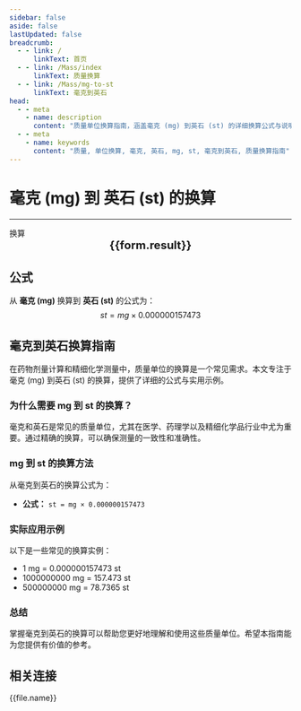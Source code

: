 ```yaml
---
sidebar: false
aside: false
lastUpdated: false
breadcrumb:
  - - link: /
      linkText: 首页
  - - link: /Mass/index
      linkText: 质量换算
  - - link: /Mass/mg-to-st
      linkText: 毫克到英石
head:
  - - meta
    - name: description
      content: "质量单位换算指南，涵盖毫克 (mg) 到英石 (st) 的详细换算公式与说明。"
  - - meta
    - name: keywords
      content: "质量, 单位换算, 毫克, 英石, mg, st, 毫克到英石, 质量换算指南"
---
```

# 毫克 (mg) 到 英石 (st) 的换算
---
<script setup>
import { onMounted, reactive, inject, ref } from 'vue'
import { NButton, NForm, NFormItem, NInput, NInputNumber, NSelect, NCard, useMessage,NGrid ,NGi } from 'naive-ui'
import { defineClientComponent } from 'vitepress'
import { Mass } from '../../files';

const convert = inject('convert')

const form = reactive({
  number: null,
  result: '',
})

const convertHandler = () => {
  if (form.number !== null && !isNaN(form.number)) {
    const convertedValue = parseFloat(form.number) * 0.000000157473
    form.result = `${form.number}mg = ${convertedValue.toFixed(10)}st`
  } else {
    form.result = '请输入有效的数值。'
  }
}
</script>

<n-form size="large" :model="form">
  <n-form-item label="毫克 (mg)">
    <n-input-number v-model:value="form.number" placeholder="输入毫克" style="width: 100%" />
  </n-form-item>
  <n-form-item>
    <n-button type="info" @click="convertHandler" block>换算</n-button>
  </n-form-item>
</n-form>

<n-card  embedded :bordered="false" hoverable>
  <div  style="text-align:center;font-size:20px;">
    <strong>{{form.result}}</strong>
  </div>
</n-card>

## 公式

从 **毫克 (mg)** 换算到 **英石 (st)** 的公式为：
$$ st = mg \times 0.000000157473 $$

## 毫克到英石换算指南

在药物剂量计算和精细化学测量中，质量单位的换算是一个常见需求。本文专注于毫克 (mg) 到英石 (st) 的换算，提供了详细的公式与实用示例。

### 为什么需要 mg 到 st 的换算？

毫克和英石是常见的质量单位，尤其在医学、药理学以及精细化学品行业中尤为重要。通过精确的换算，可以确保测量的一致性和准确性。

### mg 到 st 的换算方法

从毫克到英石的换算公式为：

- **公式：** `st = mg × 0.000000157473`

### 实际应用示例

以下是一些常见的换算实例：

- 1 mg = 0.000000157473 st
- 1000000000 mg = 157.473 st
- 500000000 mg = 78.7365 st

### 总结

掌握毫克到英石的换算可以帮助您更好地理解和使用这些质量单位。希望本指南能为您提供有价值的参考。

## 相关连接
<n-grid x-gap="12" :cols="2">
  <n-gi v-for="(file, index) in Mass" :key="index">
    <n-button
      text
      tag="a"
      :href="file.path"
      type="info"
    >
      {{file.name}}
    </n-button>
  </n-gi>
</n-grid>